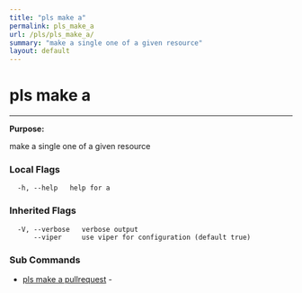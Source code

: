 ```yaml
---
title: "pls make a"
permalink: pls_make_a
url: /pls/pls_make_a/
summary: "make a single one of a given resource"
layout: default
---
```

# pls make a 

---
**Purpose:**

make a single one of a given resource

### Local Flags

```
  -h, --help   help for a
```

### Inherited Flags

```
  -V, --verbose   verbose output
      --viper     use viper for configuration (default true)
```
### Sub Commands

* [pls make a pullrequest](/pls/pls_make_a_pullrequest/)	 - 

